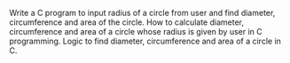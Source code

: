 Write a C program to input radius of a circle from user and find diameter, circumference and area of the circle. 
How to calculate diameter, circumference and area of a circle whose radius is given by user in C programming.
Logic to find diameter, circumference and area of a circle in C.
